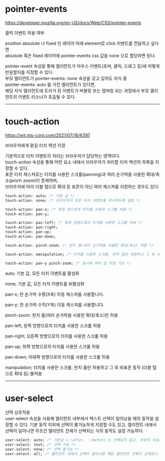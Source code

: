 # pointer-events

https://developer.mozilla.org/en-US/docs/Web/CSS/pointer-events

클릭 이벤트 허용 여부

position absolute 나 fixed 인 레이어 아래 element로 click 이벤트를 전달하고 싶다면  
absolute 혹은 fixed 레이어에 pointer-events css 값을 none 으로 할당하면 된다.

pointer-event 속성을 통해 엘리먼트가 마우스 이벤트(호버, 클릭, 드래그 등)에 어떻게 반응할지를 지정할 수 있다.  
부모 엘리먼트가 pointer-events: none 속성을 갖고 있어도 자식 중  
pointer-events: auto 를 가진 엘리먼트가 있다면,  
해당 자식 엘리먼트에 트리거 된 이벤트가 버블링 또는 캡쳐링 되는 과정에서 부모 엘리먼트의 이벤트 리스너가 호출될 수 있다.

---

# touch-action

https://wit.nts-corp.com/2021/07/16/6397

브라우저에게 맡길 터치 액션 지정

기본적으로 터치 이벤트의 처리는 브라우저가 담당하는 영역이다.  
touch-action 속성을 통해 어떤 요소 내에서 브라우저가 처리할 터치 액션의 목록을 지정할 수 있다.  
표준 터치 제스쳐로는 터치를 사용한 스크롤(panning)과 여러 손가락을 사용한 확대/축소(pinch zoom)이 존재하며,  
브라우저에 따라 더블 탭으로 확대 등 표준이 아닌 여러 제스쳐를 지원하는 경우도 있다.

```css
touch-action: auto; /* 기본 값 */
touch-action: none; /* 브라우저가 모든 터치 이벤트를 무시하도록 설정 */

touch-action: pan-x; /* 특정 축으로의 터치를 사용한 스크롤 허용 */
touch-action: pan-y;

touch-action: pan-left; /* 특정 방향으로의 터치를 사용한 스크롤 허용 */
touch-action: pan-right;
touch-action: pan-up;
touch-action: pan-down;

touch-action: pinch-zoom; /* 핀치 줌(여러 손가락을 사용한 확대/축소) 허용 */

touch-action: manipulation; /* 터치를 사용한 스크롤, 핀치 줌만 허용하고 그 외 비표준 동작 (더블 탭으로 확대 등) 불허용 */

touch-action: pan-y pinch-zoom; /* 동시에 여러 값 지정 가능 */
```

auto;
기본 값, 모든 터치 이벤트를 활성화

none;
기본 값, 모든 터치 이벤트를 비활성화

pan-x;
한 손가락 수평(X축) 이동 제스처를 사용합니다.

pan-y;
한 손가락 수직(Y축) 이동 제스처를 사용합니다.

pinch-zoom;
핀치 줌(여러 손가락을 사용한 확대/축소)만 허용

pan-left;
왼쪽 방향으로의 터치를 사용한 스크롤 허용

pan-right;
오른쪽 방향으로의 터치를 사용한 스크롤 허용

pan-up;
위쪽 방향으로의 터치를 사용한 스크롤 허용

pan-down;
아래쪽 방향으로의 터치를 사용한 스크롤 허용

manipulation;
터치를 사용한 스크롤, 핀치 줌만 허용하고 그 외 비표준 동작 (더블 탭으로 확대 등) 불허용

---

# user-select

선택 상호작용  
user-select 속성을 사용해 엘리먼트 내부에서 텍스트 선택이 일어났을 때의 동작을 설정할 수 있다. 기본 동작 이외에 선택이 불가능하게 지정할 수도 있고, 엘리먼트 내에서 선택이 일어나면 무조건 엘리먼트 전체가 선택되는 식의 동작도 설정 가능하다.

```css
user-select: auto; /* 기본값 (::after, ::before 는 선택되지 않고, 부모의 속성을 따름) */
user-select: text; /* 선택 가능 */
user-select: none; /* 선택 불가능 */
user-select: all; /* 엘리먼트 내에서 선택이 일어나면 해당 엘리먼트 전체가 선택된다 */
```
